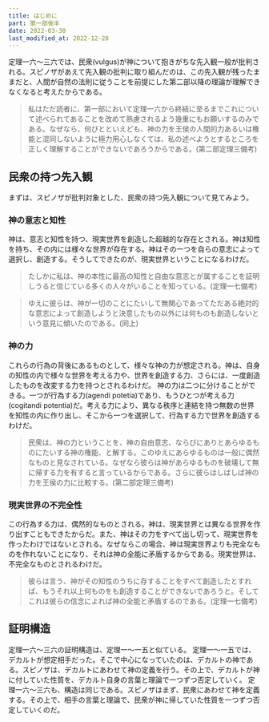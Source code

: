 ```yaml
---
title: はじめに
part: 第一部後半
date: 2022-03-30
last_modified_at: 2022-12-28
---
```


定理一六～三六では、民衆(vulgus)が神について抱きがちな先入観一般が批判される。スピノザがあえて先入観の批判に取り組んだのは、この先入観が残ったままだと、人間が自然の法則に従うことを前提にした第二部以降の理論が理解できなくなると考えたからである。

>私はただ読者に、第一部において定理一六から終結に至るまでこれについて述べられてあることを改めて熟慮されるよう幾重にもお願いするのみである。なぜなら、何びとといえども、神の力を王侯の人間的力あるいは権能と混同しないように極力用心しなくては、私の述べようとするところを正しく理解することができないであろうからである。(第二部定理三備考)

## 民衆の持つ先入観

まずは、スピノザが批判対象とした、民衆の持つ先入観について見てみよう。

### 神の意志と知性

神は、意志と知性を持つ、現実世界を創造した超越的な存在とされる。神は知性を持ち、その内には様々な世界が存在する。神はその一つを自らの意志によって選択し、創造する。そうしてできたのが、現実世界ということになるわけだ。

>たしかに私は、神の本性に最高の知性と自由な意志とが属することを証明しうると信じている多くの人々がいることを知っている。(定理一七備考)

>ゆえに彼らは、神が一切のことにたいして無関心であってただある絶対的な意志によって創造しようと決意したもの以外には何ものも創造しないという意見に傾いたのである。(同上)

### 神の力

これらの行為の背後にあるものとして、様々な神の力が想定される。神は、自身の知性の内で様々な世界を考える力や、世界を創造する力、さらには、一度創造したものを改変する力を持つとされるわけだ。
神の力は二つに分けることができる。一つが行為する力(agendi potetia)であり、もうひとつが考える力(cogitandi potentia)だ。考える力により、異なる秩序と連結を持つ無数の世界を知性の内に作り出し、そこから一つを選択して、行為する力で世界を創造するわけだ。

>民衆は、神の力ということを、神の自由意志、ならびにありとあらゆるものにたいする神の権能、と解する。このゆえにあらゆるものは一般に偶然なものと見なされている。なぜなら彼らは神があらゆるものを破壊して無に帰する力を有すると言っているからである。さらに彼らはしばしば神の力を王侯の力に比較する。(第二部定理三備考)

### 現実世界の不完全性

この行為する力は、偶然的なものとされる。神は、現実世界とは異なる世界を作り出すこともできたからだ。また、神はその力をすべて出し切って、現実世界を作ったわけではないとされる。なぜならこの場合、神は現実世界よりも完全なものを作れないことになり、それは神の全能に矛盾するからである。現実世界は、不完全なものとされるわけだ。

>彼らは言う、神がその知性のうちに存することをすべて創造したとすれば、もうそれ以上何ものをも創造することができないであろうと。そしてこれは彼らの信念によれば神の全能と矛盾するのである。(定理一七備考)

## 証明構造

定理一六～三六の証明構造は、定理一～一五と似ている。
定理一～一五では、デカルトが想定相手だった。そこで中心になっていたのは、デカルトの神である。スピノザは、デカルトにあわせて神の定義を行う。その上で、デカルトが神に付していた性質を、デカルト自身の言葉と理論で一つずつ否定していく。
定理一六～三六も、構造は同じである。スピノザはまず、民衆にあわせて神を定義する。その上で、相手の言葉と理論で、民衆が神に帰していた性質を一つずつ否定していくのだ。
